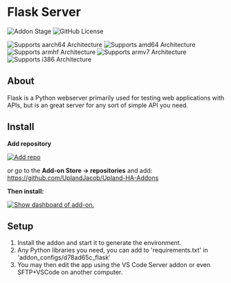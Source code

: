 # Flask Server

![Addon Stage](https://img.shields.io/badge/Addon%20stage-in_progess-yellow.svg)
![GitHub License](https://img.shields.io/github/license/Uplandjacob/Upland-ha-addons)

![Supports aarch64 Architecture](https://img.shields.io/badge/aarch64-yes-green.svg?style=flat)
![Supports amd64 Architecture](https://img.shields.io/badge/amd64-yes-green.svg?style=flat)
![Supports armhf Architecture](https://img.shields.io/badge/armhf-no-red.svg?style=flat)
![Supports armv7 Architecture](https://img.shields.io/badge/armv7-np-red.svg)
![Supports i386 Architecture](https://img.shields.io/badge/i386-no-red.svg)

## About

Flask is a Python webserver primarily used for testing web applications with APIs, but is an great server for any sort of simple API you need.

## Install

<!-- markdownlint-disable MD036 -->
**Add repository**
<!-- markdownlint-enable MD036 -->

[![Add repo](https://my.home-assistant.io/badges/supervisor_add_addon_repository.svg)](https://my.home-assistant.io/redirect/supervisor_add_addon_repository/?repository_url=https://github.com/UplandJacob/Upland-HA-Addons)

or go to the **Add-on Store -> repositories** and add: <https://github.com/UplandJacob/Upland-HA-Addons>

**Then install:**

[![Show dashboard of add-on.](https://my.home-assistant.io/badges/supervisor_addon.svg)](https://my.home-assistant.io/redirect/supervisor_addon/?addon=d78ad65c_flask)

## Setup

1. Install the addon and start it to generate the environment.
2. Any Python libraries you need, you can add to 'requirements.txt' in 'addon_configs/d78ad65c_flask'
3. You may then edit the app using the VS Code Server addon or even SFTP+VSCode on another computer.
